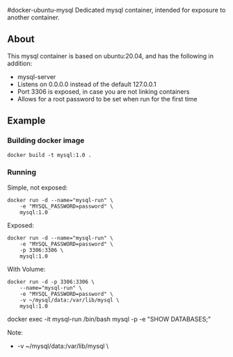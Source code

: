#docker-ubuntu-mysql
Dedicated mysql container, intended for exposure to another container.
 
## About

This mysql container is based on ubuntu:20.04, and has the following in addition:

* mysql-server
* Listens on 0.0.0.0 instead of the default 127.0.0.1
* Port 3306 is exposed, in case you are not linking containers
* Allows for a root password to be set when run for the first time

## Example

### Building docker image
```shell
docker build -t mysql:1.0 .
```


### Running

Simple, not exposed:

```shell
docker run -d --name="mysql-run" \
    -e "MYSQL_PASSWORD=password" \
    mysql:1.0
```

Exposed: 

```shell
docker run -d --name="mysql-run" \
    -e "MYSQL_PASSWORD=password" \
    -p 3306:3306 \
    mysql:1.0
```
With Volume:
```shell
docker run -d -p 3306:3306 \
    --name="mysql-run" \
    -e "MYSQL_PASSWORD=password" \
    -v ~/mysql/data:/var/lib/mysql \
    mysql:1.0
```
docker exec -it mysql-run /bin/bash
mysql -p -e "SHOW DATABASES;"

Note: 
- -v ~/mysql/data:/var/lib/mysql \
